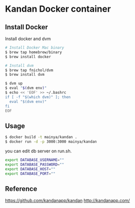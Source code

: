 # Kandan Docker container

## Install Docker

Install docker and dvm

```bash
# Install Docker Mac binary
$ brew tap homebrew/binary
$ brew install docker

# Install dvm
$ brew tap fnichol/dvm
$ brew install dvm
```

```bash
$ dvm up
$ eval "$(dvm env)"
$ echo << 'EOF' >> ~/.bashrc
if [ -f "$(which dvm)" ]; then
  eval "$(dvm env)"
fi
EOF
```

## Usage

```bash
$ docker build -t mainya/kandan .
$ docker run -d -p 3000:3000 mainya/kandan
```

you can edit db server on run.sh.

```bash
export DATABASE_USERNAME=""
export DATABASE_PASSWORD=""
export DATABASE_HOST=""
export DATABASE_PORT=""
```


## Reference

https://github.com/kandanapp/kandan
http://kandanapp.com/
